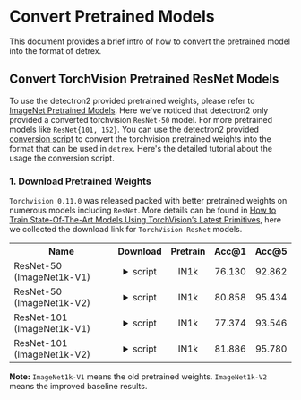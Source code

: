 # Convert Pretrained Models
This document provides a brief intro of how to convert the pretrained model into the format of detrex.


## Convert TorchVision Pretrained ResNet Models
To use the detectron2 provided pretrained weights, please refer to [ImageNet Pretrained Models](https://github.com/facebookresearch/detectron2/blob/main/MODEL_ZOO.md#imagenet-pretrained-models). Here we've noticed that detectron2 only provided a converted torchvision `ResNet-50` model. For more pretrained models like `ResNet{101, 152}`. You can use the detectron2 provided [conversion script](https://github.com/facebookresearch/detectron2/blob/main/tools/convert-torchvision-to-d2.py) to convert the torchvision pretrained weights into the format that can be used in `detrex`. Here's the detailed tutorial about the usage the conversion script.

### 1. Download Pretrained Weights
`Torchvision 0.11.0` was released packed with better pretrained weights on numerous models including `ResNet`. More details can be found in [How to Train State-Of-The-Art Models Using TorchVision’s Latest Primitives](https://pytorch.org/blog/how-to-train-state-of-the-art-models-using-torchvision-latest-primitives/), here we collected the download link for `TorchVision ResNet` models.

<table><tbody>
<!-- START TABLE -->
<!-- TABLE HEADER -->
<th valign="bottom">Name</th>
<th valign="bottom">Download</th>
<th valign="bottom">Pretrain</th>
<th valign="bottom">Acc@1</th>
<th valign="bottom">Acc@5</th>
<!-- TABLE BODY -->
 <tr><td align="left"><a>ResNet-50 (ImageNet1k-V1) </a></td>
<td align="center"> <details><summary> script </summary><pre><code> wget https://download.pytorch.org/models/resnet50-0676ba61.pth</code></pre></details> </td>
<td align="center">IN1k</td>
<td align="center">76.130</td>
<td align="center">92.862</td>
</tr>
 <tr><td align="left"><a>ResNet-50 (ImageNet1k-V2) </a></td>
<td align="center"> <details><summary> script </summary><pre><code> wget https://download.pytorch.org/models/resnet50-11ad3fa6.pth</code></pre></details> </td>
<td align="center">IN1k</td>
<td align="center">80.858</td>
<td align="center">95.434</td>
</tr>
 <tr><td align="left"><a>ResNet-101 (ImageNet1k-V1) </a></td>
<td align="center"> <details><summary> script </summary><pre><code> wget https://download.pytorch.org/models/resnet101-63fe2227.pth </code></pre></details> </td>
<td align="center">IN1k</td>
<td align="center">77.374</td>
<td align="center">93.546</td>
</tr>
 <tr><td align="left"><a>ResNet-101 (ImageNet1k-V2) </a></td>
<td align="center"> <details><summary> script </summary><pre><code> wget https://download.pytorch.org/models/resnet101-cd907fc2.pth</code></pre></details> </td>
<td align="center">IN1k</td>
<td align="center">81.886</td>
<td align="center">95.780</td>
</tr>
</tbody></table>

**Note:** `ImageNet1k-V1` means the old pretrained weights. `ImageNet1k-V2` means the improved baseline results.